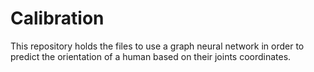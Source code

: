 # Calibration 
This repository holds the files to use a graph neural network in order to predict the orientation of a human based on their joints coordinates.



